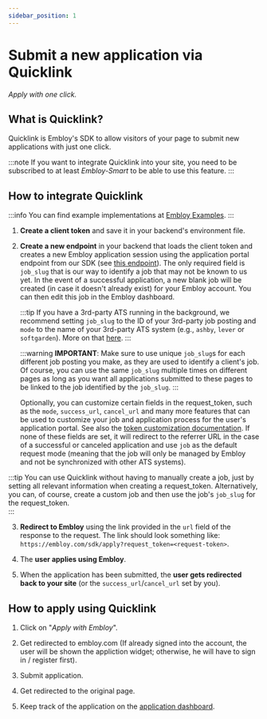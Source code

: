 ```yaml
---
sidebar_position: 1
---
```


# Submit a new application via Quicklink

_Apply with one click._

## What is Quicklink?

Quicklink is Embloy's SDK to allow visitors of your page to submit new applications with just one click.

:::note
If you want to integrate Quicklink into your site, you need to be subscribed to at least _Embloy-Smart_ to be able to use this feature. 
:::

## How to integrate Quicklink


:::info
You can find example implementations at [Embloy Examples](https://github.com/embloy/embloy-examples).
:::

1. **Create a client token** and save it in your backend's environment file.

2. **Create a new endpoint** in your backend that loads the client token and creates a new Embloy application session using the application portal endpoint from our SDK (see [this endpoint](https://www.postman.com/embloy/workspace/embloy-workspace/request/24977803-7629b41f-882f-4897-bacd-5b900378eac6)).
The only required field is `job_slug` that is our way to identify a job that may not be known to us yet. In the event of a successful application, a new blank job will be created (in case it doesn't already exist) for your Embloy account. You can then edit this job in the Embloy dashboard.

    :::tip
    If you have a 3rd-party ATS running in the background, we recommend setting `job_slug` to the ID of your 3rd-party job posting and `mode` to the name of your 3rd-party ATS system (e.g., `ashby`, `lever` or `softgarden`). More on that [here](/docs/guides/get-started-partners.md).
    :::
    
    :::warning
    **IMPORTANT**: Make sure to use unique `job_slug`s for each different job posting you make, as they are used to identify a client's job. Of course, you can use the same `job_slug` multiple times on different pages as long as you want all applications submitted to these pages to be linked to the job identified by the `job_slug`.
    :::
   
    Optionally, you can customize certain fields in the request_token, such as the `mode`, `success_url`, `cancel_url` and many more features that can be used to customize your job and application process for the user's application portal. See also the [token customization documentation](/docs/core/quicklink/token_customization).
    If none of these fields are set, it will redirect to the referrer URL in the case of a successful or canceled application and use `job` as the default request mode (meaning that the job will only be managed by Embloy and not be synchronized with other ATS systems).


:::tip
You can use Quicklink without having to manually create a job, just by setting all relevant information when creating a request_token. Alternatively, you can, of course, create a custom job and then use the job's `job_slug` for the request_token.  
:::

3. **Redirect to Embloy** using the link provided in the `url` field of the response to the request. The link should look something like: `https://embloy.com/sdk/apply?request_token=<request-token>`.

4. The **user applies using Embloy**.

5. When the application has been submitted, the **user gets redirected back to your site** (or the `success_url`/`cancel_url` set by you).

## How to apply using Quicklink

1. Click on "_Apply with Embloy_".

2. Get redirected to embloy.com (If already signed into the account, the user will be shown the appliction widget; otherwise, he will have to sign in / register first).

3. Submit application.

4. Get redirected to the original page.

5. Keep track of the application on the [application dashboard](https://embloy.com/dashboard/applications).
